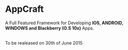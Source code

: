 AppCraft
========

A Full Featured Framework for Developing <b>IOS, ANDROID, <br>WINDOWS and Blackberry (O.S 10x)</b> Apps.

<br>To be realeased on 30th of June 2015
